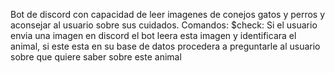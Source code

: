 Bot de discord con capacidad de leer imagenes de conejos gatos y perros y aconsejar al usuario sobre sus cuidados.
Comandos: 
$check: Si el usuario envia una imagen en discord el bot leera esta imagen y identificara el animal, si este esta en su base de datos procedera a preguntarle al usuario sobre que quiere saber sobre este animal

